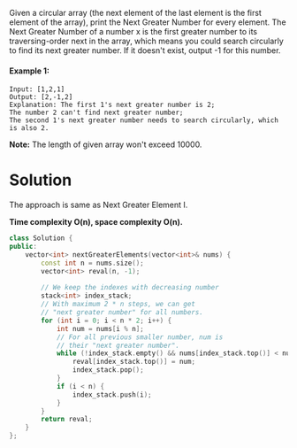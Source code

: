 Given a circular array (the next element of the last element is the first element of the array), print the Next Greater Number for every element. The Next Greater Number of a number x is the first greater number to its traversing-order next in the array, which means you could search circularly to find its next greater number. If it doesn't exist, output -1 for this number.

#### Example 1:

```
Input: [1,2,1]
Output: [2,-1,2]
Explanation: The first 1's next greater number is 2; 
The number 2 can't find next greater number; 
The second 1's next greater number needs to search circularly, which is also 2.
```

__Note:__ The length of given array won't exceed 10000.

# Solution

The approach is same as Next Greater Element I.

__Time complexity O(n), space complexity O(n).__

```cpp
class Solution {
public:
    vector<int> nextGreaterElements(vector<int>& nums) {
        const int n = nums.size();
        vector<int> reval(n, -1);
        
        // We keep the indexes with decreasing number
        stack<int> index_stack;
        // With maximum 2 * n steps, we can get 
        // "next greater number" for all numbers.
        for (int i = 0; i < n * 2; i++) {
            int num = nums[i % n]; 
            // For all previous smaller number, num is
            // their "next greater number".
            while (!index_stack.empty() && nums[index_stack.top()] < num) {
                reval[index_stack.top()] = num;
                index_stack.pop();
            }
            if (i < n) {
                index_stack.push(i);
            }
        }   
        return reval;
    }
};
```
